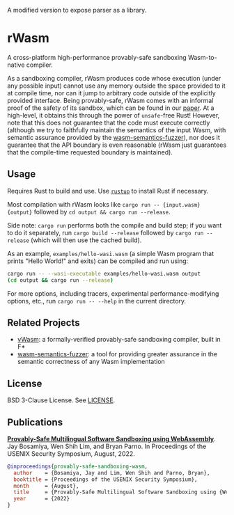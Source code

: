 A modified version to expose parser as a library.

# rWasm

A cross-platform high-performance provably-safe sandboxing
Wasm-to-native compiler.

As a sandboxing compiler, rWasm produces code whose execution (under
any possible input) cannot use any memory outside the space provided
to it at compile time, nor can it jump to arbitrary code outside of
the explicitly provided interface. Being provably-safe, rWasm comes
with an informal proof of the safety of its sandbox, which can be
found in our [paper](#publications). At a high-level, it obtains this
through the power of `unsafe`-free Rust!  However, note that this does
not guarantee that the code must execute correctly (although we try to
faithfully maintain the semantics of the input Wasm, with semantic
assurance provided by the
[wasm-semantics-fuzzer](https://github.com/secure-foundations/wasm-semantics-fuzzer)),
nor does it guarantee that the API boundary is even reasonable (rWasm
just guarantees that the compile-time requested boundary is
maintained).

## Usage

Requires Rust to build and use. Use [`rustup`](https://rustup.rs/) to
install Rust if necessary.

Most compilation with rWasm looks like `cargo run -- {input.wasm}
{output}` followed by `cd output && cargo run --release`.

Side note: `cargo run` performs both the compile and build step; if
you want to do it separately, run `cargo build --release` followed by
`cargo run --release` (which will then use the cached build).

As an example, `examples/hello-wasi.wasm` (a simple Wasm program that
prints "Hello World!" and exits) can be compiled and run using:
```sh
cargo run -- --wasi-executable examples/hello-wasi.wasm output
(cd output && cargo run --release)
```

For more options, including tracers, experimental
performance-modifying options, etc., run `cargo run -- --help` in the
current directory.

## Related Projects

+ [vWasm](https://github.com/secure-foundations/vWasm): a
  formally-verified provably-safe sandboxing compiler, built in F*
+ [wasm-semantics-fuzzer](https://github.com/secure-foundations/wasm-semantics-fuzzer):
  a tool for providing greater assurance in the semantic correctness
  of any Wasm implementation

## License

BSD 3-Clause License. See [LICENSE](./LICENSE).

## Publications

[**Provably-Safe Multilingual Software Sandboxing using
WebAssembly**](https://www.usenix.org/conference/usenixsecurity22/presentation/bosamiya).
Jay Bosamiya, Wen Shih Lim, and Bryan Parno. In Proceedings
of the USENIX Security Symposium, August, 2022.

```bibtex
@inproceedings{provably-safe-sandboxing-wasm,
  author    = {Bosamiya, Jay and Lim, Wen Shih and Parno, Bryan},
  booktitle = {Proceedings of the USENIX Security Symposium},
  month     = {August},
  title     = {Provably-Safe Multilingual Software Sandboxing using {WebAssembly}},
  year      = {2022}
}
```
